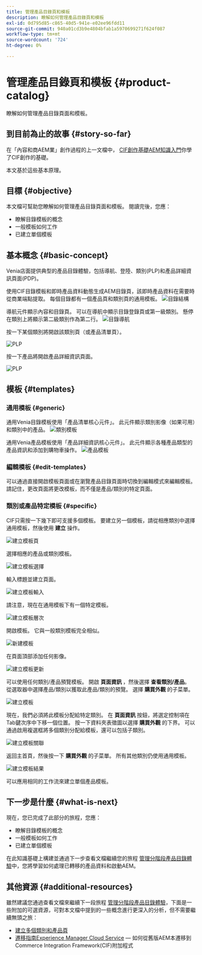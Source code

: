 ```yaml
---
title: 管理產品目錄頁和模板
description: 瞭解如何管理產品目錄頁和模板
exl-id: 0d795d85-c865-40d5-941e-e02ee96fdd11
source-git-commit: 940a01cd3b9e4804bfab1a5970699271f624f087
workflow-type: tm+mt
source-wordcount: '724'
ht-degree: 0%

---
```


# 管理產品目錄頁和模板 {#product-catalog}

瞭解如何管理產品目錄頁面和模板。

## 到目前為止的故事 {#story-so-far}

在「內容和商AEM業」創作過程的上一文檔中， [CIF創作基礎AEM知識入門](getting-started.md)你學了CIF創作的基礎。

本文基於這些基本原理。

## 目標 {#objective}

本文檔可幫助您瞭解如何管理產品目錄頁面和模板。 閱讀完後，您應：

* 瞭解目錄模板的概念
* 一般模板如何工作
* 已建立單個模板

## 基本概念 {#basic-concept}

Venia店面提供典型的產品目錄體驗，包括導航、登陸、類別(PLP)和產品詳細資訊頁面(PDP)。

使用CIF目錄模板和即時產品資料動態生成AEM目錄頁，該即時產品資料在需要時從商業端點提取。 每個目錄都有一個產品頁和類別頁的通用模板。
![目錄結構](assets/catalog-structure.png)

導航元件顯示內容和目錄頁。 可以在導航中顯示目錄登錄頁或第一級類別。 懸停在類別上將顯示第二級類別作為第二行。
![目錄導航](assets/catalog-navigation.png)

按一下某個類別將開啟該類別頁（或產品清單頁）。

![PLP](assets/catalog-plp.png)

按一下產品將開啟產品詳細資訊頁面。

![PLP](assets/catalog-pdp.png)

## 模板 {#templates}

### 通用模板 {#generic}

通用Venia目錄模板使用「產品清單核心元件」。 此元件顯示類別影像（如果可用）和類別中的產品。
![類別模板](assets/category-template.png)

通用Venia產品模板使用「產品詳細資訊核心元件」。 此元件顯示各種產品類型的產品資訊和添加到購物車操作。
![產品模板](assets/product-template.png)

### 編輯模板 {#edit-templates}

可以通過直接開啟模板頁面或在瀏覽產品目錄頁面時切換到編輯模式來編輯模板。 請記住，更改頁面將更改模板，而不僅是產品/類別的特定頁面。

### 類別或產品特定模板 {#specific}

CIF只需按一下幾下即可支援多個模板。 要建立另一個模板，請從相應類別中選擇通用模板，然後使用 **建立** 操作。

![建立模板頁](assets/create-template-page.png)

選擇相應的產品或類別模板。

![建立模板選擇](assets/create-template-select.png)

輸入標題並建立頁面。

![建立模板輸入](assets/create-template-enter.png)

請注意，現在在通用模板下有一個特定模板。

![建立模板層次](assets/create-template-hierachry.png)

開啟模板。 它與一般類別模板完全相似。

![新建模板](assets/create-template-new.png)

在頁面頂部添加任何影像。

![建立模板更新](assets/create-template-update.png)

可以使用任何類別/產品預覽模板。 開啟 **頁面資訊** ，然後選擇 **查看類別/產品**。 從選取器中選擇產品/類別以獲取此產品/類別的預覽。 選擇 **購買外觀** 的子菜單。

![建立模板 ](assets/create-template-picker.png)

現在，我們必須將此模板分配給特定類別。 在 **頁面資訊** 按鈕，將選定控制項在Tab鍵次序中下移一個位置。 按一下資料夾表徵圖以選擇 **購買外觀** 的下界。 可以通過啟用複選框將多個類別分配給模板，還可以包括子類別。

![建立模板關聯](assets/create-template-associate.png)

返回主首頁，然後按一下 **購買外觀** 的子菜單。 所有其他類別仍使用通用模板。

![建立模板結果](assets/create-template-result.png)

可以應用相同的工作流來建立單個產品模板。

## 下一步是什麼 {#what-is-next}

現在，您已完成了此部分的旅程，您應：

* 瞭解目錄模板的概念
* 一般模板如何工作
* 已建立單個模板

在此知識基礎上構建並通過下一步查看文檔繼續您的旅程 [管理分階段產品目錄體驗](staged-catalog.md)中，您將學習如何處理已轉移的產品資料和啟動AEM。

## 其他資源 {#additional-resources}

雖然建議您通過查看文檔來繼續下一段旅程 [管理分階段產品目錄體驗](staged-catalog.md)，下面是一些附加的可選資源，可對本文檔中提到的一些概念進行更深入的分析，但不需要繼續無頭之旅：

* [建立多個類別和產品頁](/help/commerce-cloud/authoring/multi-template-usage.md)
* [遷移指南Experience Manager Cloud Service](/help/commerce-cloud/migration.md)  — 如何從舊版AEM本遷移到Commerce Integration Framework(CIF)附加程式

